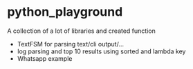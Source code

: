# python_playground
A collection of a lot of libraries and created function

* TextFSM for parsing text/cli output/...
* log parsing and top 10 results using sorted and lambda key
* Whatsapp example
